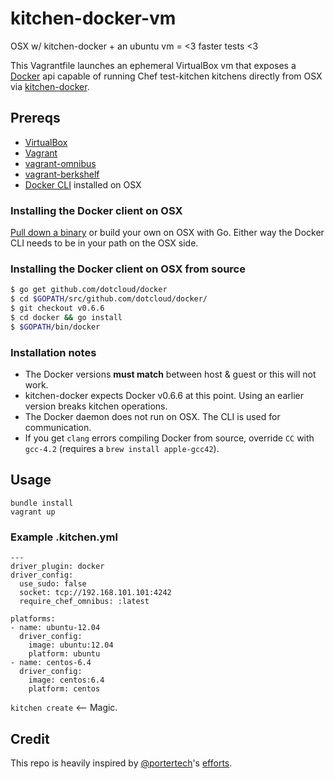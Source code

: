 # kitchen-docker-vm

OSX w/ kitchen-docker + an ubuntu vm = <3 faster tests <3

This Vagrantfile launches an ephemeral VirtualBox vm that exposes a [Docker](http://www.docker.io/) api capable of running Chef test-kitchen kitchens directly from OSX via [kitchen-docker](https://github.com/portertech/kitchen-docker).

## Prereqs

* [VirtualBox](https://github.com/berkshelf/vagrant-berkshelf)
* [Vagrant](http://www.vagrantup.com/)
* [vagrant-omnibus](https://github.com/schisamo/vagrant-omnibus)
* [vagrant-berkshelf](https://github.com/berkshelf/vagrant-berkshelf)
* [Docker CLI](http://davekonopka.share.s3.amazonaws.com/chef/docker) installed on OSX

### Installing the Docker client on OSX

[Pull down a binary](http://davekonopka.share.s3.amazonaws.com/chef/docker) or build your own on OSX with Go. Either way the Docker CLI needs to be in your path on the OSX side.

### Installing the Docker client on OSX from source

```bash
$ go get github.com/dotcloud/docker
$ cd $GOPATH/src/github.com/dotcloud/docker/
$ git checkout v0.6.6
$ cd docker && go install
$ $GOPATH/bin/docker
```

### Installation notes

* The Docker versions **must match** between host & guest or this will not work.
* kitchen-docker expects Docker v0.6.6 at this point. Using an earlier version breaks kitchen operations.
* The Docker daemon does not run on OSX. The CLI is used for communication.
* If you get `clang` errors compiling Docker from source, override `CC` with `gcc-4.2` (requires a `brew install apple-gcc42`).

## Usage

```
bundle install
vagrant up
```

### Example .kitchen.yml

```
---
driver_plugin: docker
driver_config:
  use_sudo: false
  socket: tcp://192.168.101.101:4242
  require_chef_omnibus: :latest

platforms:
- name: ubuntu-12.04
  driver_config:
    image: ubuntu:12.04
    platform: ubuntu
- name: centos-6.4
  driver_config:
    image: centos:6.4
    platform: centos
```

`kitchen create` <-- Magic.

## Credit

This repo is heavily inspired by [@portertech](https://twitter.com/portertech)'s [efforts](https://github.com/portertech/lxc-vm).
